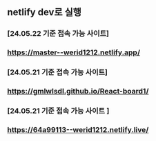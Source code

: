 ## netlify dev로 실행

### [24.05.22 기준 접속 가능 사이트]

### https://master--werid1212.netlify.app/

### [24.05.21 기준 접속 가능 사이트]

### https://gmlwlsdl.github.io/React-board1/

### [24.05.21 기준 접속 가능 사이트 ]

### https://64a99113--werid1212.netlify.live/

